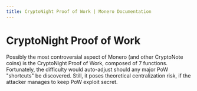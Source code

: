 ```yaml
---
title: CryptoNight Proof of Work | Monero Documentation
---
```

# CryptoNight Proof of Work

Possibly the most controversial aspect of Monero (and other CryptoNote coins) is the CryptoNight Proof of Work,
composed of 7 functions. Fortunately, the difficulty would auto-adjust should any major PoW "shortcuts" be discovered.
Still, it poses theoretical centralization risk, if the attacker manages to keep PoW exploit secret. 
